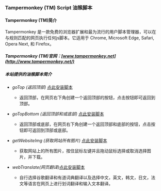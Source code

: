 ### Tampermonkey (TM) Script 油猴脚本
#### Tampermonkey (TM)简介
Tampermonkey 是一款免费的浏览器扩展和最为流行的用户脚本管理器，可以在与规则匹配的网页执行任何js脚本。它适用于 Chrome, Microsoft Edge, Safari, Opera Next, 和 Firefox。
##### Tampermonkey (TM)官网：[www.tampermonkey.net](http://www.tampermonkey.net/)

##### 本站提供的油猴脚本简介
- *goTop (返回顶部)* [点此安装脚本](https://greasyfork.org/zh-CN/scripts/384622-%E8%BF%94%E5%9B%9E%E9%A1%B6%E9%83%A8)
    - 返回顶部，在网页右下角创建一个返回顶部的按钮，点击按钮即可返回到顶部。

- *goTopBottom (返回顶部和或底部)* [点此安装脚本](https://greasyfork.org/zh-CN/scripts/385225-%E8%BF%94%E5%9B%9E%E9%A1%B6%E9%83%A8%E5%92%8C%E5%BA%95%E9%83%A8)
    - 返回顶部或底部，在网页右下角创建一个返回顶部和底部的按钮，点击按钮即可返回到顶部或底部。

- *getWebsiteImg (获取网站所有图片)* [点此安装脚本](https://greasyfork.org/zh-CN/scripts/388066-%E8%8E%B7%E5%8F%96%E7%BD%91%E7%AB%99%E6%89%80%E6%9C%89%E5%9B%BE%E7%89%87)
    - 获取网站上的所有图片，按住鼠标左键并且拖动鼠标选择或取消选择图片，并下载。

- *webTranslate(网页翻译)*[点此安装脚本]()
    - 自行选择谷歌翻译和有道词典翻译以及选择中文，英文，韩文，日文，法文等语言在网页上进行划词翻译和输入文本翻译。